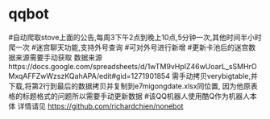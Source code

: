 # qqbot
#自动爬取stove上面的公告,每周3下午2点到晚上10点,5分钟一次,其他时间半小时爬一次
#迷宫聊天功能,支持外号查询
#可对外号进行新增
#更新卡池后的迷宫数据来源需要手动获取
数据来源https://docs.google.com/spreadsheets/d/1wTM9vHpIZ46wUoarL_sSMHrOMxqAFFZwWzszKQahAPA/edit#gid=1271901854
需手动拷贝verybigtable,并下载,将第2行到最后的数据拷贝并复制到e7migongdate.xlsx同位置,
因为他原表格的标题格式的问题所以需要手动更新数据
#该QQ机器人使用酷Q作为机器人本体
详情请见
https://github.com/richardchien/nonebot
